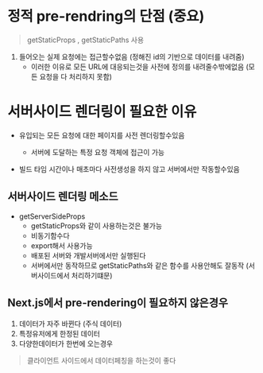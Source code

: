 # 정적 pre-rendring의 단점 (중요)
> getStaticProps , getStaticPaths 사용
1. 들어오는 실제 요청에는 접근할수없음 (정해진 id의 기반으로 데이터를 내려줌)
   - 이러한 이유로 모든 URL에 대응되는것을 사전에 정의를 내려줄수밖에없음 (모든 요청을 다 처리하지 못함)


# 서버사이드 렌더링이 필요한 이유
- 유입되는 모든 요청에 대한 페이지를 사전 렌더링할수있음
  - 서버에 도달하는 특정 요청 객체에 접근이 가능 

- 빌드 타임 시간이나 매초마다 사전생성을 하지 않고 서버에서만 작동할수있음

## 서버사이드 렌더링 메소드 
- getServerSideProps 
  - getStaticProps와 같이 사용하는것은 불가능
  - 비동기함수다
  - export해서 사용가능
  - 배포된 서버와 개발서버에서만 실행된다
  - 서버에서만 동작하므로 getStaticPaths와 같은 함수를 사용안해도 잘동작 (서버사이드에서 처리하기떄문)


## Next.js에서 pre-rendering이 필요하지 않은경우
1. 데이터가 자주 바뀐다 (주식 데이터)
2. 특정유저에게 한정된 데이터
3. 다양한데이터가 한번에 오는경우
> 클라이언트 사이드에서 데이터페칭을 하는것이 좋다
